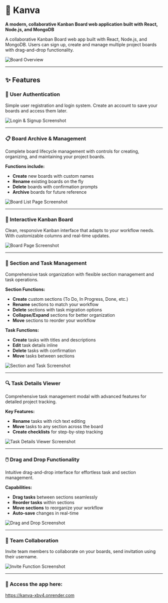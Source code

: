 # 🎯 Kanva

**A modern, collaborative Kanban Board web application built with React, Node.js, and MongoDB**

A collaborative Kanban Board web app built with React, Node.js, and MongoDB. Users can sign up, create and manage multiple project boards with drag-and-drop functionality.

![Board Overview](img/collage.png)

---

## ✨ Features

### 🔐 **User Authentication**
Simple user registration and login system. Create an account to save your boards and access them later.

![Login & Signup Screenshot](img/user_auth.png)

---

### 📋 **Board Archive & Management**
Complete board lifecycle management with controls for creating, organizing, and maintaining your project boards.

**Functions include:**
- **Create** new boards with custom names
- **Rename** existing boards on the fly  
- **Delete** boards with confirmation prompts
- **Archive** boards for future reference


![Board List Page Screenshot](img/board_function.png)

---

### 🎨 **Interactive Kanban Board**
Clean, responsive Kanban interface that adapts to your workflow needs. With customizable columns and real-time updates.

![Board Page Screenshot](img/board_page.png)

---

### 📝 **Section and Task Management**
Comprehensive task organization with flexible section management and task operations.

**Section Functions:**
- **Create** custom sections (To Do, In Progress, Done, etc.)
- **Rename** sections to match your workflow
- **Delete** sections with task migration options
- **Collapse/Expand** sections for better organization
- **Move** sections to reorder your workflow

**Task Functions:**
- **Create** tasks with titles and descriptions
- **Edit** task details inline
- **Delete** tasks with confirmation
- **Move** tasks between sections

![Section and Task Screenshot](img/section_task_function.png)

---

### 🔍 **Task Details Viewer**
Comprehensive task management modal with advanced features for detailed project tracking.

**Key Features:**
- **Rename** tasks with rich text editing
- **Move** tasks to any section across the board
- **Create checklists** for step-by-step tracking

![Task Details Viewer Screenshot](img/task_details.png)

---

### 🖱️ **Drag and Drop Functionality**
Intuitive drag-and-drop interface for effortless task and section management.

**Capabilities:**
- **Drag tasks** between sections seamlessly
- **Reorder tasks** within sections
- **Move sections** to reorganize your workflow
- **Auto-save** changes in real-time

![Drag and Drop Screenshot](img/drag_drop.png)

---

### 👥 **Team Collaboration**
Invite team members to collaborate on your boards, send invitation using their username.

![Invite Function Screenshot](img/invite.png)

---

### 🚀 Access the app here:
https://kanva-xbv4.onrender.com

